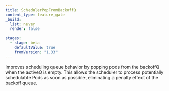 ```yaml
---
title: SchedulerPopFromBackoffQ
content_type: feature_gate
_build:
  list: never
  render: false

stages:
  - stage: beta
    defaultValue: true
    fromVersion: "1.33"
---
```


Improves scheduling queue behavior by popping pods from the backoffQ when the activeQ is empty.
This allows the scheduler to process potentially schedulable Pods as soon as possible,
eliminating a penalty effect of the backoff queue.

